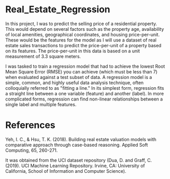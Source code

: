 # Real_Estate_Regression
In this project, I was to predict the selling price of a residential property. 
This would depend on several factors such as the property age, availability of local amenities, geographical coordinates, and housing price-per-unit.
These would be the features for the model as I will use a dataset of real estate sales transactions to predict the price-per-unit of a property based on its features. 
The price-per-unit in this data is based on a unit measurement of 3.3 square meters.  

I was tasked to train a regression model that had to achieve the lowest Root Mean Square Error (RMSE) you can achieve (which must be less than 7) when evaluated against a test subset of data. 
A regression model is a simple, common, and highly useful data analysis technique, often colloquially referred to as "fitting a line." 
In its simplest form, regression fits a straight line between a one variable (feature) and another (label). 
In more complicated forms, regression can find non-linear relationships between a single label and multiple features. 

# References 

Yeh, I. C., & Hsu, T. K. (2018). Building real estate valuation models with comparative approach through case-based reasoning. Applied Soft Computing, 65, 260-271. 

It was obtained from the UCI dataset repository (Dua, D. and Graff, C. (2019). UCI Machine Learning Repository. Irvine, CA: University of California, School of Information and Computer Science). 

 
